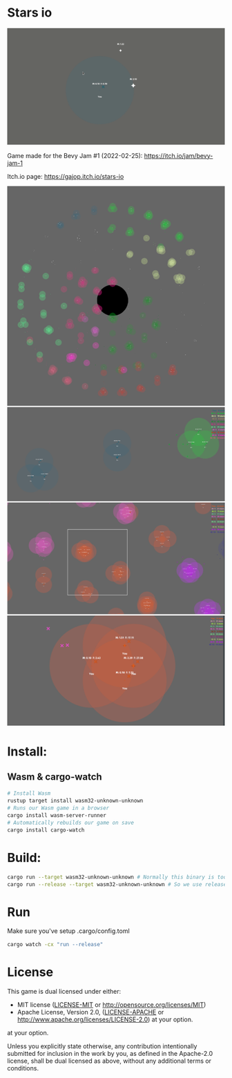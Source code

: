# Stars io

![gif](docs/stars.gif)


Game made for the Bevy Jam #1 (2022-02-25): https://itch.io/jam/bevy-jam-1

Itch.io page: https://gajop.itch.io/stars-io

![screen1](docs/screen1.png)
![screen2](docs/screen2.png)
![screen3](docs/screen3.png)
![screen4](docs/screen4.png)


# Install:

## Wasm & cargo-watch

```sh
# Install Wasm
rustup target install wasm32-unknown-unknown
# Runs our Wasm game in a browser
cargo install wasm-server-runner
# Automatically rebuilds our game on save
cargo install cargo-watch
```

# Build:

```sh
cargo run --target wasm32-unknown-unknown # Normally this binary is too large
cargo run --release --target wasm32-unknown-unknown # So we use release instead
```

# Run

Make sure you've setup .cargo/config.toml

```sh
cargo watch -cx "run --release"
```

# License

This game is dual licensed under either:

- MIT license ([LICENSE-MIT](docs/LICENSE-MIT) or http://opensource.org/licenses/MIT)
- Apache License, Version 2.0, ([LICENSE-APACHE](docs/LICENSE-APACHE) or http://www.apache.org/licenses/LICENSE-2.0)
at your option.

at your option.

Unless you explicitly state otherwise, any contribution intentionally submitted for inclusion in the work by you, as defined in the Apache-2.0 license, shall be dual licensed as above, without any additional terms or conditions.
